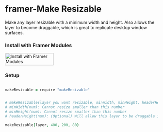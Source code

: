 # framer-Make Resizable

Make any layer resizable with a minimum width and height. Also allows the layer to become draggable, which is great to replicate desktop window surfaces.


### Install with Framer Modules
<a href='https://open.framermodules.com/<make-resizable>'>
    <img alt='Install with Framer Modules'
    src='https://www.framermodules.com/assets/badge@2x.png' width='160' height='40' />
</a>
    
### Setup

```coffeescript

makeResizable = require "makeResizable"


# makeResizable(layer you want resizable, minWidth, minHeight, headerHeight)
# minWidth(num): Cannot resize smaller than this number
# minHeight(num): Cannot resize smaller than this number
# headerHeight(num): (Optional) Will allow this layer to be draggable if clicked within this area

makeResizable(layer, 400, 200, 80)

```
